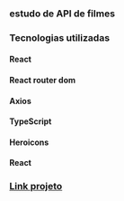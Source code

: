 ### estudo de API de filmes

### Tecnologias utilizadas

#### React
#### React router dom
#### Axios
#### TypeScript
#### Heroicons
#### React

### [Link projeto]()